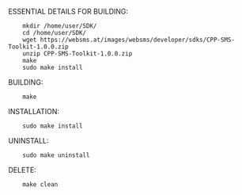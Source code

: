 ESSENTIAL DETAILS FOR BUILDING:
	    
	    mkdir /home/user/SDK/
	    cd /home/user/SDK/
	    wget https://websms.at/images/websms/developer/sdks/CPP-SMS-Toolkit-1.0.0.zip
	    unzip CPP-SMS-Toolkit-1.0.0.zip
	    make
	    sudo make install

BUILDING:	    
	    
	    make
		
INSTALLATION:	    
	    
	    sudo make install
	   
UNINSTALL:
		
	    sudo make uninstall

DELETE:
		
	    make clean
